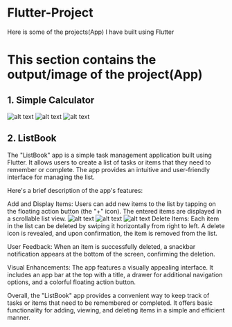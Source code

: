 # Flutter-Project
Here is some of the projects(App) I have built using Flutter


# This section contains the output/image of the project(App)

## 1. Simple Calculator  
![alt text](https://github.com/Aayush-Basnet/Flutter-Project/blob/73adc367eb91d662ae6ffeee54b43573227e90af/Flutter%20Project%20Images/Simple%20Calculator%20I1.png)    ![alt text](https://github.com/Aayush-Basnet/Flutter-Project/blob/90fea947116dfe5e39b3776efbca7b815dda5bea/Flutter%20Project%20Images/Simple%20Calculator%20I2.png)      ![alt text](https://github.com/Aayush-Basnet/Flutter-Project/blob/163122337efd45affb4b74bd07ba6bf83936573a/Flutter%20Project%20Images/Simple%20Calculator%20I3.png)

## 2. ListBook
The "ListBook" app is a simple task management application built using Flutter. It allows users to create a list of tasks or items that they need to remember or complete. The app provides an intuitive and user-friendly interface for managing the list.

Here's a brief description of the app's features:

Add and Display Items: Users can add new items to the list by tapping on the floating action button (the "+" icon). The entered items are displayed in a scrollable list view.
![alt text](https://github.com/Aayush-Basnet/Flutter-Project/blob/ac5baedaec3ecb045555e19526220b16df915c34/Flutter%20Project%20Images/listtodo1.png) ![alt text](https://github.com/Aayush-Basnet/Flutter-Project/blob/a7eb12b90d5ca14a9d7f76faa56147f548262031/Flutter%20Project%20Images/listtodo2.png) ![alt text](https://github.com/Aayush-Basnet/Flutter-Project/blob/663fe41325d6f8d9e3c2f0477db09769392b04c8/Flutter%20Project%20Images/listtodo3.png)
Delete Items: Each item in the list can be deleted by swiping it horizontally from right to left. A delete icon is revealed, and upon confirmation, the item is removed from the list.

User Feedback: When an item is successfully deleted, a snackbar notification appears at the bottom of the screen, confirming the deletion.

Visual Enhancements: The app features a visually appealing interface. It includes an app bar at the top with a title, a drawer for additional navigation options, and a colorful floating action button.

Overall, the "ListBook" app provides a convenient way to keep track of tasks or items that need to be remembered or completed. It offers basic functionality for adding, viewing, and deleting items in a simple and efficient manner.






